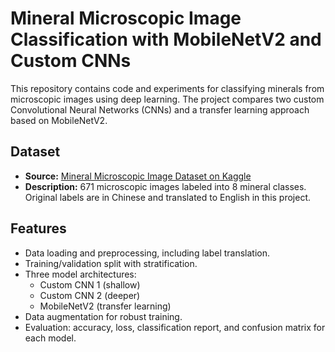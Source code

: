 # Mineral Microscopic Image Classification with MobileNetV2 and Custom CNNs

This repository contains code and experiments for classifying minerals from microscopic images using deep learning. The project compares two custom Convolutional Neural Networks (CNNs) and a transfer learning approach based on MobileNetV2.

## Dataset

- **Source:** [Mineral Microscopic Image Dataset on Kaggle](https://www.kaggle.com/datasets/jlexzhong/mineral-microscopic-image-dataset)
- **Description:** 671 microscopic images labeled into 8 mineral classes. Original labels are in Chinese and translated to English in this project.

## Features

- Data loading and preprocessing, including label translation.
- Training/validation split with stratification.
- Three model architectures:
  - Custom CNN 1 (shallow)
  - Custom CNN 2 (deeper)
  - MobileNetV2 (transfer learning)
- Data augmentation for robust training.
- Evaluation: accuracy, loss, classification report, and confusion matrix for each model.



